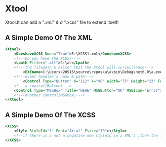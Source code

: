 # Xtool
Xtool.It can add a "*.xml" & a "*.xcss" file to extend itself!

## A Simple Demo Of The XML

```xml
<Xtool>
	<DoeshaveXCSS Does="True">E:\XCSS1.xml</DoeshaveXCSS>
	<!---Do you have the XCSS?--->
	<Lpath Filter=".xtl">C:\ac</Lpath>
	<!---the filepath & Filter that the Xtool will surveillance--->
        <EXEname>C:\Users\20916\source\repos\a\a\bin\Debug\net6.0\a.exe</EXEname>
	<!---event handler's name & path--->
        <Control Type="Button" X="112" Y="90" Width="75" Height="23" Font="Arial" Emsize="10" Id="1" StyleId="1">Hello</Control>
	<!---a control(Button)--->
	<Control Type="MSGBox" Title="HEHE" MSGButton="OK" MSGIcon="Error">Hello</Control>
	<!---another control(MSGbox)--->
</Xtool>
```

## A Simple Demo Of The XCSS

```xml
<XCSS>
	<Style StyleId="1" Font="Arial" Fsize="10"></Style>
	<!--if there is a not a negative one styleId in a XML's ,then the font & font's size of that control will change to the font & font's size in the XCSS--->
</XCSS>
```
